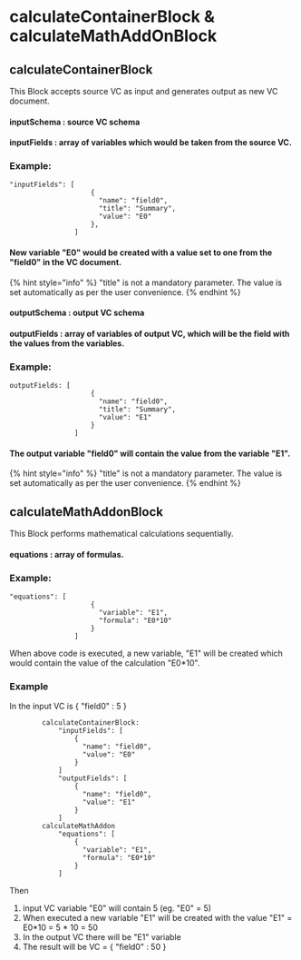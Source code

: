 # calculateContainerBlock & calculateMathAddOnBlock

## calculateContainerBlock

This Block accepts source VC as input and generates output as new VC document.

#### inputSchema : source VC schema

#### inputFields : array of variables which would be taken from the source VC.

### Example:

```
"inputFields": [
                    {
                      "name": "field0",
                      "title": "Summary",
                      "value": "E0"
                    },
                ]
```

#### New variable "E0" would be created with a value set to one from the "field0" in the VC document.

{% hint style="info" %}
"title" is not a mandatory parameter. The value is set automatically as per the user convenience.
{% endhint %}

#### outputSchema : output VC schema

#### outputFields : array of variables of output VC, which will be the field with the values from the variables.

### Example:

```
outputFields: [
                    {
                      "name": "field0",
                      "title": "Summary",
                      "value": "E1"
                    }
                ]
```

#### The output variable "field0" will contain the value from the variable "E1".

{% hint style="info" %}
"title" is not a mandatory parameter. The value is set automatically as per the user convenience.
{% endhint %}

## calculateMathAddonBlock

This Block performs mathematical calculations sequentially.

#### equations : array of formulas.

### Example:

```
"equations": [
                    {
                      "variable": "E1",
                      "formula": "E0*10"
                    }
                ]
```

When above code is executed, a new variable, "E1" will be created which would contain the value of the calculation "E0\*10".

### Example

In the input VC is { "field0" : 5 }

```
		calculateContainerBlock:
			"inputFields": [
				{
				  "name": "field0",
				  "value": "E0"
				}
			]
			"outputFields": [
				{
				  "name": "field0",
				  "value": "E1"
				}
			]
		calculateMathAddon
			"equations": [
				{
				  "variable": "E1",
				  "formula": "E0*10"
				}
			]
```

Then

1. input VC variable "E0" will contain 5 (eg. "E0" = 5)
2. When executed a new variable "E1" will be created with the value "E1" = E0\*10 = 5 \* 10 = 50
3. In the output VC there will be "E1" variable
4. The result will be VC = { "field0" : 50 }
